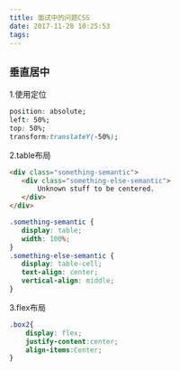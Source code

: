 ```yaml
---
title: 面试中的问题CSS
date: 2017-11-28 10:25:53
tags:
---
```


## `垂直居中`

1.使用定位

```css
position: absolute;
left: 50%;
top: 50%;
transform:translateY(-50%);
```

2.table布局

```html
<div class="something-semantic">
   <div class="something-else-semantic">
       Unknown stuff to be centered.
   </div>
</div>
```

```css
.something-semantic {
   display: table;
   width: 100%;
}
.something-else-semantic {
   display: table-cell;
   text-align: center;
   vertical-align: middle;
}
```

3.flex布局

```css
.box2{
    display: flex;
    justify-content:center;
    align-items:Center;
}
```

